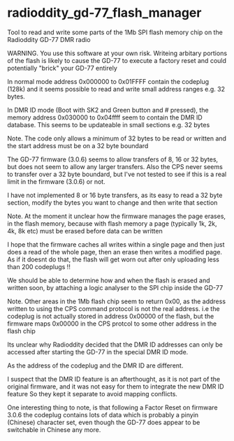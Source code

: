 # radioddity_gd-77_flash_manager

Tool to read and write some parts of the 1Mb SPI flash memory chip on the Radioddity GD-77 DMR radio

WARNING.
You use this software at your own risk. 
Writeing arbitary portions of the flash is likely to cause the GD-77 to execute a factory reset and could potentially "brick" your GD-77 entirely

In normal mode address 0x000000 to 0x01FFFF contain the codeplug (128k) and it seems possible to read and write small address ranges e.g. 32 bytes.

In DMR ID mode (Boot with SK2 and Green button and # pressed), the memory address 0x030000 to 0x04ffff seem to contain the DMR ID database.
This seems to be updateable in small sections e.g. 32 bytes

Note. The code only allows a minimum of 32 bytes to be read or written and the start address must be on a 32 byte boundard

The GD-77 firmware (3.0.6) seems to allow transfers of 8, 16 or 32 bytes, but does not seem to allow any larger transfers.
Also the CPS never seems to transfer over a 32 byte boundard, but I've not tested to see if this is a real limit in the firmware (3.0.6) or not.

I have not implemented 8 or 16 byte transfers, as its easy to read a 32 byte section, modify the bytes you want to change and then write that section

Note. At the moment it unclear how the firmware manages the page erases, in the flash memory, because with flash memory a page (typically 1k, 2k, 4k, 8k etc) must be erased before data can be written

I hope that the firmware caches all writes within a single page and then just does a read of the whole page, then an erase then writes a modified page.
As if it doesnt do that, the flash will get worn out after only uploading less than 200 codeplugs !!

We should be able to determine how and when the flash is erased and written soon, by attaching a logic analyser to the SPI chip inside the GD-77

Note.
Other areas in the 1Mb flash chip seem to return 0x00, as the address written to using the CPS command protocol is not the real address.
i.e the codeplug is not actually stored in address 0x00000 of the flash, but the firmware maps 0x00000 in the CPS protcol to some other address in the flash chip

Its unclear why Radioddity decided that the DMR ID addresses can only be accessed after starting the GD-77 in the special DMR ID mode.

As the address of the codeplug and the DMR ID are different.

I suspect that the DMR ID feature is an afterthought, as it is not part of the original firmware, and it was not easy for them to integrate the new DMR ID feature
So they kept it separate to avoid mapping conflicts.

One interesting thing to note, is that following a Factor Reset on firmware 3.0.6 the codeplug contains lots of data which is probably a pinyin (Chinese) character set, even though the GD-77 does appear to be switchable in Chinese any more.